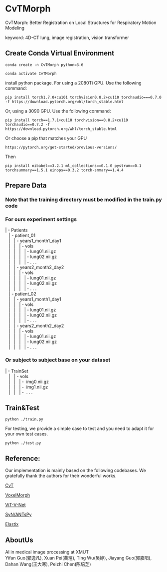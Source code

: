 # CvTMorph
CvTMorph: Better Registration on Local Structures for Respiratory Motion Modeling

keyword: 4D-CT lung, image registration, vision transformer

## Create Conda Virtual Environment
```
conda create -n CvTMorph python=3.6 
```
```
conda activate CvTMorph
```

install python package.
For using a 2080Ti GPU. Use the following command:
```
pip install torch1.7.0+cu101 torchvision0.8.2+cu110 torchaudio===0.7.0 -f https://download.pytorch.org/whl/torch_stable.html
```
Or, using a 3090 GPU. Use the following command:
```
pip install torch==1.7.1+cu110 torchvision==0.8.2+cu110 torchaudio==0.7.2 -f https://download.pytorch.org/whl/torch_stable.html
```
Or choose a pip that matches your GPU
```
https://pytorch.org/get-started/previous-versions/
```
Then
```
pip install nibabel==3.2.1 ml_collections==0.1.0 pystrum==0.1 torchsummary==1.5.1 einops==0.3.2 torch-smmary==1.4.4
```
## Prepare Data
### Note that the training directory must be modified in the train.py code
### For ours experiment settings
|&nbsp;-&nbsp;Patients   
&nbsp;&nbsp;&nbsp;|&nbsp;-&nbsp;patient_01    
&nbsp;&nbsp;&nbsp;|&nbsp;&nbsp;&nbsp;|&nbsp;-&nbsp;years1_month1_day1    
&nbsp;&nbsp;&nbsp;|&nbsp;&nbsp;&nbsp;|&nbsp;&nbsp;&nbsp;|&nbsp;-&nbsp;vols    
&nbsp;&nbsp;&nbsp;|&nbsp;&nbsp;&nbsp;|&nbsp;&nbsp;&nbsp;|&nbsp;&nbsp;&nbsp;|&nbsp;-&nbsp;lung01.nii.gz   
&nbsp;&nbsp;&nbsp;|&nbsp;&nbsp;&nbsp;|&nbsp;&nbsp;&nbsp;|&nbsp;&nbsp;&nbsp;|&nbsp;-&nbsp;lung02.nii.gz   
&nbsp;&nbsp;&nbsp;|&nbsp;&nbsp;&nbsp;|&nbsp;&nbsp;&nbsp;|&nbsp;&nbsp;&nbsp;|&nbsp;- . . .   
&nbsp;&nbsp;&nbsp;|&nbsp;&nbsp;&nbsp;|&nbsp;-&nbsp;years2_month2_day2    
&nbsp;&nbsp;&nbsp;|&nbsp;&nbsp;&nbsp;|&nbsp;&nbsp;&nbsp;|&nbsp;-&nbsp;vols    
&nbsp;&nbsp;&nbsp;|&nbsp;&nbsp;&nbsp;|&nbsp;&nbsp;&nbsp;|&nbsp;&nbsp;&nbsp;|&nbsp;-&nbsp;lung01.nii.gz   
&nbsp;&nbsp;&nbsp;|&nbsp;&nbsp;&nbsp;|&nbsp;&nbsp;&nbsp;|&nbsp;&nbsp;&nbsp;|&nbsp;-&nbsp;lung02.nii.gz   
&nbsp;&nbsp;&nbsp;|&nbsp;&nbsp;&nbsp;|&nbsp;&nbsp;&nbsp;|&nbsp;&nbsp;&nbsp;|&nbsp;- . . .   
&nbsp;&nbsp;&nbsp;|&nbsp;-&nbsp;patient_02    
&nbsp;&nbsp;&nbsp;|&nbsp;&nbsp;&nbsp;|&nbsp;-&nbsp;years1_month1_day1    
&nbsp;&nbsp;&nbsp;|&nbsp;&nbsp;&nbsp;|&nbsp;&nbsp;&nbsp;|&nbsp;-&nbsp;vols    
&nbsp;&nbsp;&nbsp;|&nbsp;&nbsp;&nbsp;|&nbsp;&nbsp;&nbsp;|&nbsp;&nbsp;&nbsp;|&nbsp;-&nbsp;lung01.nii.gz   
&nbsp;&nbsp;&nbsp;|&nbsp;&nbsp;&nbsp;|&nbsp;&nbsp;&nbsp;|&nbsp;&nbsp;&nbsp;|&nbsp;-&nbsp;lung02.nii.gz   
&nbsp;&nbsp;&nbsp;|&nbsp;&nbsp;&nbsp;|&nbsp;&nbsp;&nbsp;|&nbsp;&nbsp;&nbsp;|&nbsp;- . . .   
&nbsp;&nbsp;&nbsp;|&nbsp;&nbsp;&nbsp;|&nbsp;-&nbsp;years2_month2_day2    
&nbsp;&nbsp;&nbsp;|&nbsp;&nbsp;&nbsp;|&nbsp;&nbsp;&nbsp;|&nbsp;-&nbsp;vols    
&nbsp;&nbsp;&nbsp;|&nbsp;&nbsp;&nbsp;|&nbsp;&nbsp;&nbsp;|&nbsp;&nbsp;&nbsp;|&nbsp;-&nbsp;lung01.nii.gz   
&nbsp;&nbsp;&nbsp;|&nbsp;&nbsp;&nbsp;|&nbsp;&nbsp;&nbsp;|&nbsp;&nbsp;&nbsp;|&nbsp;-&nbsp;lung02.nii.gz   
&nbsp;&nbsp;&nbsp;|&nbsp;&nbsp;&nbsp;|&nbsp;&nbsp;&nbsp;|&nbsp;&nbsp;&nbsp;|&nbsp;- . . .   

### Or subject to subject base on your dataset
|&nbsp;-&nbsp;TrainSet  
&nbsp;&nbsp;&nbsp;|&nbsp;&nbsp;&nbsp;|&nbsp;-&nbsp;vols  
&nbsp;&nbsp;&nbsp;|&nbsp;&nbsp;&nbsp;|&nbsp;&nbsp;&nbsp;|&nbsp;-&nbsp; img0.nii.gz  
&nbsp;&nbsp;&nbsp;|&nbsp;&nbsp;&nbsp;|&nbsp;&nbsp;&nbsp;|&nbsp;-&nbsp; img1.nii.gz  
&nbsp;&nbsp;&nbsp;|&nbsp;&nbsp;&nbsp;|&nbsp;&nbsp;&nbsp;|&nbsp;-&nbsp; . . .

## Train&Test
```
python ./train.py
```
For testing, we provide a simple case to test and you need to adapt it for your own test cases.
```
python ./test.py
```

## Reference:
Our implementation is mainly based on the following codebases. We gratefully thank the authors for their wonderful works.

[CvT](https://github.com/microsoft/CvT)

[VoxelMorph](https://github.com/voxelmorph/voxelmorph)

[ViT-V-Net](https://github.com/junyuchen245/ViT-V-Net_for_3D_Image_Registration_Pytorch)

[SyN/ANTsPy](https://github.com/ANTsX/ANTsPy)

[Elastix](https://github.com/SuperElastix/SimpleElastix)

## AboutUs
AI in medical image processing at XMUT  
Yifan Guo(郭逸凡), Xuan Pei(裴瑄), Ting Wu(吴婷), Jiayang Guo(郭嘉阳),  Dahan Wang(王大寒), Peizhi Chen(陈培芝)
